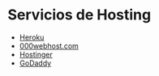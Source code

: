 # Servicios de Hosting

- [Heroku](https://www.heroku.com/)
- [000webhost.com](https://co.000webhost.com/)
- [Hostinger](https://www.hostinger.co/)
- [GoDaddy](https://co.godaddy.com/)
